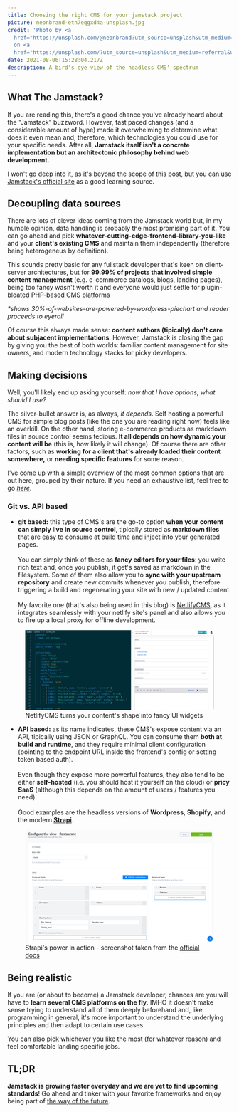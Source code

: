 ```yaml
---
title: Choosing the right CMS for your jamstack project
picture: neonbrand-eth7eqgxd4a-unsplash.jpg
credit: 'Photo by <a
  href="https://unsplash.com/@neonbrand?utm_source=unsplash&utm_medium=referral&utm_content=creditCopyText">NeONBRAND</a>
  on <a
  href="https://unsplash.com/?utm_source=unsplash&utm_medium=referral&utm_content=creditCopyText">Unsplash</a>   '
date: 2021-08-06T15:28:04.217Z
description: A bird's eye view of the headless CMS' spectrum
---
```

## What The Jamstack?

If you are reading this, there's a good chance you've already heard about the "Jamstack" buzzword. However, fast paced changes (and a considerable amount of hype) made it overwhelming to determine what does it even mean and, therefore, which technologies you could use for your specific needs. After all, **Jamstack itself isn't a concrete implementation but an architectonic philosophy behind web development.**

I won't go deep into it, as it's beyond the scope of this post, but you can use [Jamstack's official site](https://jamstack.org/) as a good learning source.

## **Decoupling data sources**

There are lots of clever ideas coming from the Jamstack world but, in my humble opinion, data handling is probably the most promising part of it. You can go ahead and pick **whatever-cutting-edge-frontend-library-you-like** and your **client's existing CMS** and maintain them independently (therefore being heterogeneus by definition).

This sounds pretty basic for any fullstack developer that's keen on client-server architectures, but for **99.99% of projects that involved simple content management** (e.g. e-commerce catalogs, blogs, landing pages), being too fancy wasn't worth it and everyone would just settle for plugin-bloated PHP-based CMS platforms 

*\*shows 30%-of-websites-are-powered-by-wordpress-piechart* *and reader proceeds to eyeroll*

Of course this always made sense: **content authors (tipically) don't care about subjacent implementations**. However, Jamstack is closing the gap by giving you the best of both worlds: familiar content management for site owners, and modern technology stacks for picky developers.

## Making decisions

Well, you'll likely end up asking yourself: *now that I have options*, *what should I use?*

The silver-bullet answer is, as always, *it depends*. Self hosting a powerful CMS for simple blog posts (like the one you are reading right now) feels like an overkill. On the other hand, storing e-commerce products as markdown files in source control seems tedious. **It all depends on how dynamic your content will be** (this is, how likely it will change). Of course there are other factors, such as **working for a client that's already loaded their content somewhere,** or **needing specific features** for some reason.

I've come up with a simple overview of the most common options that are out here, grouped by their nature. If you need an exhaustive list, feel free to go *[here](https://jamstack.org/headless-cms/).*

### Git vs. API based

* **git based:** this type of CMS's are the go-to option **when your content can simply live in source control**, tipically stored as **markdown files** that are easy to consume at build time and inject into your generated pages. \
  \
  You can simply think of these as **fancy editors for your files**: you write rich text and, once you publish, it get's saved as markdown in the filesystem. Some of them also allow you to **sync with your upstream repository** and create new commits whenever you publish, therefore triggering a build and regenerating your site with new / updated content.\
  \
  My favorite one (that's also being used in this blog) is [NetlifyCMS](https://www.netlifycms.org/), as it integrates seamlessly with your netlify site's panel and also allows you to fire up a local proxy for offline development.

<figure>
  <img src="config.png" />
  <figcaption>NetlifyCMS turns your content's shape into fancy UI widgets</figcaption>
</figure>

* **API based:** as its name indicates, these CMS's expose content via an API, tipically using JSON or GraphQL. You can consume them **both at build and runtime**, and they require minimal client configuration (pointing to the endpoint URL inside the frontend's config or setting token based auth). \
  \
  Even though they expose more powerful features, they also tend to be either **self-hosted** (i.e. you should host it yourself on the cloud) or **pricy SaaS** (although this depends on the amount of users / features you need).\
  \
  Good examples are the headless versions of **Wordpress**, **Shopify**, and the modern **[Strapi](https://strapi.io/)**.

<figure>
  <img src="strapi-edit.png" />
  <figcaption>Strapi's power in action - screenshot taken from the <a href="https://strapi.io/documentation/user-docs/latest/content-manager/configuring-view-of-content-type.html#configuring-the-edit-view">official docs</a></figcaption>
</figure>

## Being realistic

If you are (or about to become) a Jamstack developer, chances are you will have to **learn several CMS platforms on the fly**. IMHO it doesn't make sense trying to understand all of them deeply beforehand and, like programming in general, it's more important to understand the underlying principles and then adapt to certain use cases.

You can also pick whichever you like the most (for whatever reason) and feel comfortable landing specific jobs.

## TL;DR

**Jamstack is growing faster everyday and we are yet to find upcoming standards**! Go ahead and tinker with  your favorite frameworks and enjoy being part of [the way of the future](https://www.youtube.com/watch?v=4_Pbx9mvWPY).
